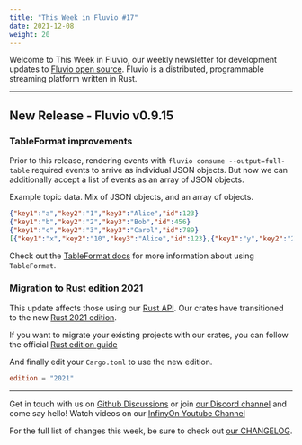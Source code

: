 ```yaml
---
title: "This Week in Fluvio #17"
date: 2021-12-08
weight: 20
---
```

Welcome to This Week in Fluvio, our weekly newsletter
for development updates to [Fluvio open source]. Fluvio is a distributed,
programmable streaming platform written in Rust.

---

## New Release - Fluvio v0.9.15

### TableFormat improvements

Prior to this release, rendering events with `fluvio consume --output=full-table` required events to arrive as individual JSON objects. But now we can additionally accept a list of events as an array of JSON objects.

Example topic data. Mix of JSON objects, and an array of objects.

```json
{"key1":"a","key2":"1","key3":"Alice","id":123}
{"key1":"b","key2":"2","key3":"Bob","id":456}
{"key1":"c","key2":"3","key3":"Carol","id":789}
[{"key1":"x","key2":"10","key3":"Alice","id":123},{"key1":"y","key2":"20","key3":"Bob","id":456},{"key1":"c","key2":"30","key3":"Carol","id":789}]
```

Check out the [TableFormat docs] for more information about using `TableFormat`.

### Migration to Rust edition 2021

This update affects those using our [Rust API]. Our crates have transitioned to the new [Rust 2021 edition](https://doc.rust-lang.org/edition-guide/rust-2021/index.html).

If you want to migrate your existing projects with our crates, you can follow the official [Rust edition guide](https://doc.rust-lang.org/edition-guide/editions/transitioning-an-existing-project-to-a-new-edition.html)

And finally edit your `Cargo.toml` to use the new edition.

```toml
edition = "2021"
```
[TableFormat docs]: ../docs/fluvio/cli/fluvio/table-format
[Rust API]: ../docs/fluvio/apis/rust/installation

---

Get in touch with us on [Github Discussions] or join [our Discord channel] and come say hello! Watch videos on our [InfinyOn Youtube Channel]

For the full list of changes this week, be sure to check out [our CHANGELOG].

[Fluvio open source]: https://github.com/infinyon/fluvio
[our CHANGELOG]: https://github.com/infinyon/fluvio/blob/master/CHANGELOG.md
[our Discord channel]: https://discordapp.com/invite/bBG2dTz
[Github Discussions]: https://github.com/infinyon/fluvio/discussions
[InfinyOn Youtube Channel]: https://www.youtube.com/@InfinyOn

